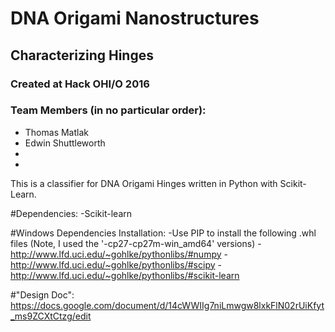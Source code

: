 # DNA Origami Nanostructures
## Characterizing Hinges
### Created at Hack OHI/O 2016

### Team Members (in no particular order):
* Thomas Matlak
* Edwin Shuttleworth
*
*

This is a classifier for DNA Origami Hinges written in Python with Scikit-Learn.

#Dependencies: 
-Scikit-learn

#Windows Dependencies Installation:
-Use PIP to install the following .whl files (Note, I used the '-cp27-cp27m-win_amd64' versions)
-http://www.lfd.uci.edu/~gohlke/pythonlibs/#numpy
-http://www.lfd.uci.edu/~gohlke/pythonlibs/#scipy
-http://www.lfd.uci.edu/~gohlke/pythonlibs/#scikit-learn

#"Design Doc": 
https://docs.google.com/document/d/14cWWIIg7niLmwgw8lxkFlN02rUiKfyt_ms9ZCXtCtzg/edit